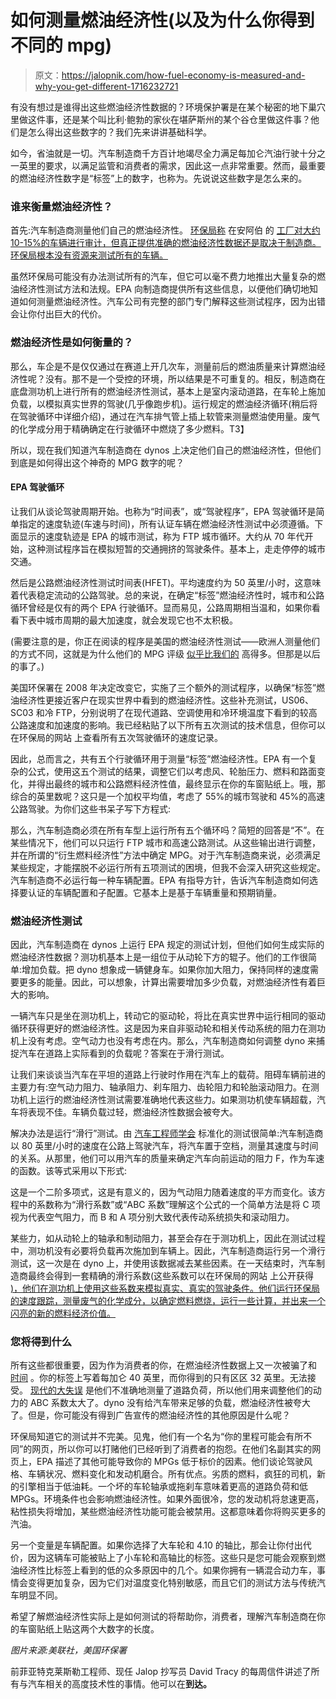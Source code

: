 # 如何测量燃油经济性(以及为什么你得到不同的 mpg)

> 原文：<https://jalopnik.com/how-fuel-economy-is-measured-and-why-you-get-different-1716232721>

有没有想过是谁得出这些燃油经济性数据的？环境保护署是在某个秘密的地下巢穴里做这件事，还是某个叫比利·鲍勃的家伙在堪萨斯州的某个谷仓里做这件事？他们是怎么得出这些数字的？我们先来讲讲基础科学。



如今，省油就是一切。汽车制造商千方百计地竭尽全力满足每加仑汽油行驶十分之一英里的要求，以满足监管和消费者的需求，因此这一点非常重要。然而，最重要的燃油经济性数字是“标签”上的数字，也称为。先说说这些数字是怎么来的。

### 谁来衡量燃油经济性？

首先:汽车制造商测量他们自己的燃油经济性。 [环保局称](https://www.fueleconomy.gov/feg/how_tested.shtml) 在安阿伯 的 [工厂对大约 10-15%的车辆进行审计，但真正提供准确的燃油经济性数据还是取决于制造商。环保局根本没有资源来测试所有的车辆。](http://www.epa.gov/nvfel/)

虽然环保局可能没有办法测试所有的汽车，但它可以毫不费力地推出大量复杂的燃油经济性测试方法和法规。EPA 向制造商提供所有这些信息，以便他们确切地知道如何测量燃油经济性。汽车公司有完整的部门专门解释这些测试程序，因为出错会让你付出巨大的代价。

### 燃油经济性是如何衡量的？

那么，车企是不是仅仅通过在赛道上开几次车，测量前后的燃油质量来计算燃油经济性呢？没有。那不是一个受控的环境，所以结果是不可重复的。相反，制造商在底盘测功机上进行所有的燃油经济性测试，基本上是室内滚动道路，在车轮上施加负载，以模拟真实世界的驾驶(几乎像跑步机)。运行规定的燃油经济循环(稍后将在驾驶循环中详细介绍)，通过在汽车排气管上插上软管来测量燃油使用量。废气的化学成分用于精确确定在行驶循环中燃烧了多少燃料。T3】

所以，现在我们知道汽车制造商在 dynos 上决定他们自己的燃油经济性，但他们到底是如何得出这个神奇的 MPG 数字的呢？

#### EPA 驾驶循环

让我们从谈论驾驶周期开始。也称为“时间表”，或“驾驶程序”，EPA 驾驶循环是简单指定的速度轨迹(车速与时间)，所有认证车辆在燃油经济性测试中必须遵循。下面显示的速度轨迹是 EPA 的城市测试，称为 FTP 城市循环。大约从 70 年代开始，这种测试程序旨在模拟短暂的交通拥挤的驾驶条件。基本上，走走停停的城市交通。

然后是公路燃油经济性测试时间表(HFET)。平均速度约为 50 英里/小时，这意味着代表稳定流动的公路驾驶。总的来说，在确定“标签”燃油经济性时，城市和公路循环曾经是仅有的两个 EPA 行驶循环。显而易见，公路周期相当温和，如果你看看下表中城市周期的最大加速度，就会发现它也不太积极。

(需要注意的是，你正在阅读的程序是美国的燃油经济性测试——欧洲人测量他们的方式不同，这就是为什么他们的 MPG 评级 [似乎比我们的](http://www.autoexpress.co.uk/volkswagen/golf/61926/vw-golf-20-tdi-se) 高得多。但那是以后的事了。)

美国环保署在 2008 年决定改变它，实施了三个额外的测试程序，以确保“标签”燃油经济性更接近客户在现实世界中看到的燃油经济性。这些补充测试，US06、SC03 和冷 FTP，分别说明了在现代道路、空调使用和冷环境温度下看到的较高公路速度和加速度的影响。我已经粘贴了以下所有五次测试的技术信息，但你可以在环保局的网站 上查看所有五次驾驶循环的速度记录。

因此，总而言之，共有五个行驶循环用于测量“标签”燃油经济性。EPA 有一个复杂的公式，使用这五个测试的结果，调整它们以考虑风、轮胎压力、燃料和路面变化，并得出最终的城市和公路燃料经济性值，最终显示在你的车窗贴纸上。哦，那综合的英里数呢？这只是一个加权平均值，考虑了 55%的城市驾驶和 45%的高速公路驾驶。为你们这些书呆子写下方程式:

那么，汽车制造商必须在所有车型上运行所有五个循环吗？简短的回答是“不”。在某些情况下，他们可以只运行 FTP 城市和高速公路测试。从这些输出进行调整，并在所谓的“衍生燃料经济性”方法中确定 MPG。对于汽车制造商来说，必须满足某些规定，才能摆脱不必运行所有五项测试的困境，但我不会深入研究这些规定。汽车制造商不必运行每一种车辆配置。EPA 有指导方针，告诉汽车制造商如何选择要认证的车辆配置和子配置。它基本上是基于车辆重量和预期销量。

### 燃油经济性测试

因此，汽车制造商在 dynos 上运行 EPA 规定的测试计划，但他们如何生成实际的燃油经济性数据？测功机基本上是一组位于从动轮下方的辊子。他们的工作很简单:增加负载。把 dyno 想象成一辆健身车。如果你加大阻力，保持同样的速度需要更多的能量。因此，可以想象，计算出需要增加多少负载，对燃油经济性有着巨大的影响。

一辆汽车只是坐在测功机上，转动它的驱动轮，将比在真实世界中运行相同的驱动循环获得更好的燃油经济性。这是因为来自非驱动轮和相关传动系统的阻力在测功机上没有考虑。空气动力也没有考虑在内。那么，汽车制造商如何调整 dyno 来捕捉汽车在道路上实际看到的负载呢？答案在于滑行测试。

让我们来谈谈当汽车在平坦的道路上行驶时作用在汽车上的载荷。阻碍车辆前进的主要力有:空气动力阻力、轴承阻力、刹车阻力、齿轮阻力和轮胎滚动阻力。在测功机上运行的燃油经济性测试需要准确地代表这些力。如果测功机使车辆超载，汽车将表现不佳。车辆负载过轻，燃油经济性数据会被夸大。

解决办法是运行“滑行”测试。由 [汽车工程师学会](http://standards.sae.org/j2263_200812/) 标准化的测试很简单:汽车制造商以 80 英里/小时的速度在公路上驾驶汽车，将汽车置于空档，测量其速度与时间的关系。从那里，他们可以用汽车的质量来确定汽车向前运动的阻力 F，作为车速的函数。该等式采用以下形式:

这是一个二阶多项式，这是有意义的，因为气动阻力随着速度的平方而变化。该方程中的系数称为“滑行系数”或“ABC 系数”理解这个公式的一个简单方法是将 C 项视为代表空气阻力，而 B 和 A 项分别大致代表传动系统损失和滚动阻力。

某些力，如从动轮上的轴承和制动阻力，甚至会存在于测功机上，因此在测试过程中，测功机没有必要将负载再次施加到车辆上。因此，汽车制造商运行另一个滑行测试，这一次是在 dyno 上，并使用该数据减去某些因素。在一天结束时，汽车制造商最终会得到一套精确的滑行系数(这些系数可以在环保局的网站 上公开获得 [)，他们在测功机上使用这些系数来模拟真实、真实的驾驶条件。他们运行环保局的速度跟踪，测量废气的化学成分，以确定燃料燃烧，运行一些计算，并出来一个闪亮的新的燃料经济价值。](http://www.epa.gov/oms/tcldata.htm)

### **您将得到什么**

所有这些都很重要，因为作为消费者的你，在燃油经济性数据上又一次被骗了和 [时间](http://jalopnik.com/hyundai-and-kia-out-745-million-over-false-mpg-claims-1654019291) 。你的标签上写着每加仑 40 英里，而你得到的只有区区 32 英里。无法接受。 [现代的大失误](http://www2.epa.gov/enforcement/hyundai-and-kia-clean-air-act-settlement) 是他们不准确地测量了道路负荷，所以他们用来调整他们的动力的 ABC 系数太大了。dyno 没有给汽车带来足够的负载，燃油经济性被夸大了。但是，你可能没有得到广告宣传的燃油经济性的其他原因是什么呢？

环保局知道它的测试并不完美。见鬼，他们有一个名为“你的里程可能会有所不同”的网页，所以你可以打赌他们已经听到了消费者的抱怨。在他们名副其实的网页上，EPA 描述了其他可能导致你的 MPGs 低于标价的因素。他们谈论驾驶风格、车辆状况、燃料变化和发动机磨合。所有优点。劣质的燃料，疯狂的司机，新的引擎相当于低油耗。一个坏的车轮轴承或拖刹车意味着更高的道路负荷和低 MPGs。环境条件也会影响燃油经济性。如果外面很冷，您的发动机将怠速更高，粘性损失将增加，某些燃油经济性功能可能会被禁用。这都意味着你将购买更多的汽油。

另一个变量是车辆配置。如果你选择了大车轮和 4.10 的轴比，那会让你付出代价，因为这辆车可能被贴上了小车轮和高轴比的标签。这些只是您可能会观察到燃油经济性比标签上看到的低的众多原因中的几个。如果你拥有一辆混合动力车，事情会变得更加复杂，因为它们对温度变化特别敏感，而且它们的测试方法与传统汽车明显不同。

希望了解燃油经济性实际上是如何测试的将帮助你，消费者，理解汽车制造商在你的车窗贴纸上贴这两个大数字的长度。

*图片来源:美联社，美国环保署*

前菲亚特克莱斯勒工程师、现任 Jalop 抄写员 David Tracy 的每周信件讲述了所有与汽车相关的高度技术性的事情。他可以在[](mailto:david.tracy@jalopnik.com)**到达。**